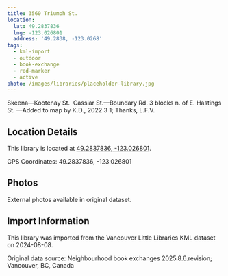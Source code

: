 ```yaml
---
title: 3560 Triumph St.
location:
  lat: 49.2837836
  lng: -123.026801
  address: '49.2838, -123.0268'
tags:
  - kml-import
  - outdoor
  - book-exchange
  - red-marker
  - active
photo: /images/libraries/placeholder-library.jpg
---
```

Skeena—Kootenay St.  
Cassiar St.—Boundary Rd.
3 blocks n. of E. Hastings St.
—Added to map by K.D., 2022 3 1; Thanks, L.F.V. 

## Location Details

This library is located at [49.2837836, -123.026801](https://www.google.com/maps?q=49.2837836,-123.026801).

GPS Coordinates: 49.2837836, -123.026801

## Photos

External photos available in original dataset.

## Import Information

This library was imported from the Vancouver Little Libraries KML dataset on 2024-08-08.

Original data source: Neighbourhood book exchanges 2025.8.6.revision; Vancouver, BC, Canada
